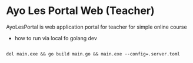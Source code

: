 # Ayo Les Portal Web (Teacher)

AyoLesPortal is web application portal for teacher for simple online course

* how to run via local fo golang dev

```

del main.exe && go build main.go && main.exe --config=.server.toml

```